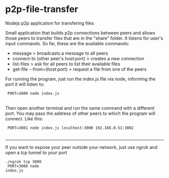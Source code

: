 # p2p-file-transfer
Nodejs p2p application for transfering files


<p>Small application that builds p2p connections between peers and allows those peers to transfer files that are in the "share" folder.
It listens for user's input commands. So far, these are the available commands:</p>
  <ul>
    <li>message > broadcasts a message to all peers</li>
    <li>connect-to (other peer's host:port) > creates a new connection</li>
    <li>list-files > ask for all peers to list their available files </li>
    <li>get-file --from=(host:port) > request a file from one of the peers</li>
 </ul>
 
 
 <p>For running the program, just run the index.js file via node, informing the port it will listen to:</p>
 <code> PORT=3000 node index.js</code>
 <br/><br/>
 <p>Then open another terminal and run the same command with a different port. You may pass the address of other peers to which the program will connect. Like this:</p>
 <code> PORT=3001 node index.js localhost:3000 192.168.0.51:3002</code>
 <br/><br/>
 
 <hr>
 
 <p>If you want to expose your peer outside your network, just use ngrok and open a tcp tunnel to your port</p>
 
 <code>./ngrok tcp 3000 </code><br>
 <code> PORT=3000 node index.js</code>
